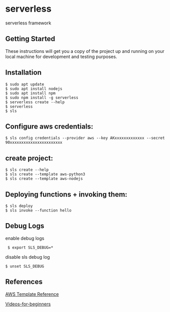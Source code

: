 # serverless
serverless framework

## Getting Started
These instructions will get you a copy of the project up and running on your local machine for development and testing purposes.

## Installation
```
$ sudo apt update
$ sudo apt install nodejs
$ sudo apt install npm
$ sudo npm install -g serverless
$ serverless create --help
$ serverless
$ sls
```

## Configure aws credentials:
```
$ sls config credentials --provider aws --key AKxxxxxxxxxxxxx --secret 90xxxxxxxxxxxxxxxxxxxxxxx
```

## create project:
```
$ sls create --help
$ sls create --template aws-python3
$ sls create --template aws-nodejs
```

## Deploying functions + invoking them:
```
$ sls deploy
$ sls invoke --function hello
```


## Debug Logs
enable debug logs 
``` 
 $ export SLS_DEBUG=*
 ``` 
 disable sls debug log
 ``` 
 $ unset SLS_DEBUG
``` 
 

## References

[AWS Template Reference](https://docs.aws.amazon.com/AWSCloudFormation/latest/UserGuide/template-reference.html)

[Videos-for-beginners](https://www.youtube.com/watch?v=lUTGk64jppM&list=PLzvRQMJ9HDiT5b4OsmIBiMbsPjfp4kfg3)

